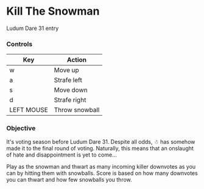 # Kill The Snowman
Ludum Dare 31 entry

### Controls
| Key        | Action         |
| ---------- | -------------- |
| w          | Move up        |
| a          | Strafe left    |
| s          | Move down      |
| d          | Strafe right   |
| LEFT MOUSE | Throw snowball |

### Objective
It's voting season before Ludum Dare 31. Despite all odds, ☃ has somehow made it to the final round of voting. Naturally, this means that an onslaught of hate and disappointment is yet to come...

Play as the snowman and thwart as many incoming killer downvotes as you can by hitting them with snowballs. Score is based on how many downvotes you can thwart and how few snowballs you throw.
